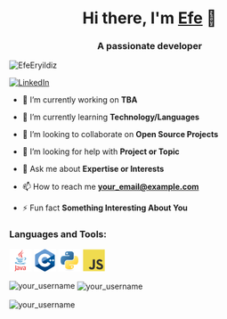 <!-- Header -->
<h1 align="center">Hi there, I'm <a href="your_website_url" target="_blank">Efe</a> 👋</h1>
<h3 align="center">A passionate developer</h3>

<!-- Profile Views -->
<p align="left"> <img src="https://komarev.com/ghpvc/?username=EfeEryildiz&label=Profile%20views&color=0e75b6&style=flat" alt=EfeEryildiz height="20"/>
  </p>

<!-- Social Media Links -->
<p align="left">
<a href="https://www.linkedin.com/in/efe-eryildiz-44962715b/" target="blank">
  <img src="https://img.shields.io/badge/LinkedIn-%230077B5.svg?style=flat&logo=LinkedIn&logoColor=white" alt="LinkedIn" height="20"/>
  </a>
</p>

<!-- About Me -->
- 🔭 I’m currently working on **TBA**

- 🌱 I’m currently learning **Technology/Languages**

- 👯 I’m looking to collaborate on **Open Source Projects**

- 🤝 I’m looking for help with **Project or Topic**

- 💬 Ask me about **Expertise or Interests**

- 📫 How to reach me **your_email@example.com**

- ⚡ Fun fact **Something Interesting About You**

<!-- Languages and Tools -->
<h3 align="left">Languages and Tools:</h3>
<p align="left">
  <!-- For example -->
  <a href="https://www.java.com/en/" target="_blank"> <img src="https://raw.githubusercontent.com/devicons/devicon/master/icons/java/java-original-wordmark.svg" alt="java" width="40" height="40"/></a>
  <a href="https://learn.microsoft.com/en-us/cpp/?view=msvc-170" target="_blank"> <img src="https://raw.githubusercontent.com/devicons/devicon/master/icons/cplusplus/cplusplus-original.svg" alt="cplusplus" width="40" height="40"/></a>
  <a href="https://www.python.org" target="_blank"> <img src="https://raw.githubusercontent.com/devicons/devicon/master/icons/python/python-original.svg" alt="python" width="40" height="40"/></a>
  <a href="https://www.javascript.com" target="_blank"> <img src="https://raw.githubusercontent.com/devicons/devicon/master/icons/javascript/javascript-original.svg" alt="javascript" width="40" height="40"/></a>
  <!-- Add more icons as needed -->
</p>

<!-- GitHub Stats -->
<p><img align="left" src="https://github-readme-stats.vercel.app/api/top-langs?username=your_username&show_icons=true&locale=en&layout=compact" alt="your_username" /></p>

<p>&nbsp;<img align="center" src="https://github-readme-stats.vercel.app/api?username=your_username&show_icons=true&locale=en" alt="your_username" /></p>

<!-- Optional: Streak Stats -->
<p><img align="center" src="https://github-readme-streak-stats.herokuapp.com/?user=your_username&" alt="your_username" /></p>
